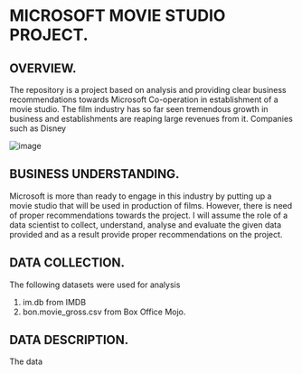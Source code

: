 # MICROSOFT MOVIE STUDIO PROJECT.

## OVERVIEW.

The repository is a project based on analysis and providing clear business recommendations towards  Microsoft Co-operation in establishment of a movie studio. 
The film industry has so far seen tremendous growth in business and establishments are reaping large revenues from it. Companies such as Disney 

![image](https://user-images.githubusercontent.com/110450673/187027776-183b2e9f-dfdd-4336-8209-71eaeb5ba2d9.png)

## BUSINESS UNDERSTANDING.
Microsoft is more than ready to engage in this industry by putting up a movie studio that will be used in production of films. However, there is need of proper recommendations towards the project. I will assume the role of a data scientist to collect, understand, analyse and evaluate the given data provided and as a result
provide proper recommendations on the project.

## DATA COLLECTION.
The following datasets were used for analysis
1. im.db from IMDB
2. bon.movie_gross.csv from Box Office Mojo.

## DATA DESCRIPTION.
The data 
